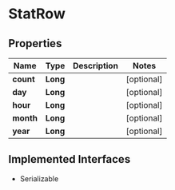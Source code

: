 

# StatRow

## Properties

Name | Type | Description | Notes
------------ | ------------- | ------------- | -------------
**count** | **Long** |  |  [optional]
**day** | **Long** |  |  [optional]
**hour** | **Long** |  |  [optional]
**month** | **Long** |  |  [optional]
**year** | **Long** |  |  [optional]


## Implemented Interfaces

* Serializable


